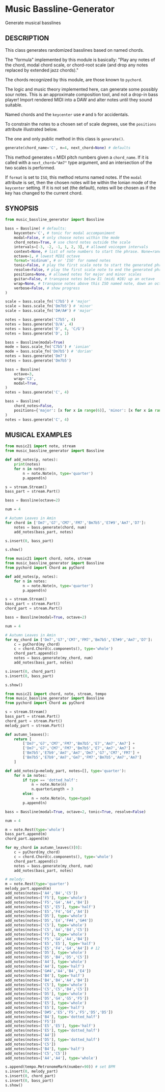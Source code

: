 # Music Bassline-Generator
Generate musical basslines

## DESCRIPTION

This class generates randomized basslines based on named chords.

The "formula" implemented by this module is basically: "Play any notes of the chord, modal chord scale, or chord-root scale (and drop any notes replaced by extended jazz chords)."

The chords recognized by this module, are those known to `pychord`.

The logic and music theory implemented here, can generate some possibly sour notes. This is an approximate composition tool, and not a drop-in bass player! Import rendered MIDI into a DAW and alter notes until they sound suitable.

Named chords and the `keycenter` use `#` and `b` for accidentals.

To constrain the notes to a chosen set of scale degrees, use the `positions` attribute illustrated below.

The one and only public method in this class is `generate()`.
```python
generate(chord_name='C', n=4, next_chord=None) # defaults
```
This method generates `n` MIDI pitch numbers given a `chord_name`. If it is called with a `next_chord="Am7"` type argument, and an intersection of the two scales is performed.

If `format` is set to `ISO`, this method returns named notes. If the `modal` attribute is set, then the chosen notes will be within the Ionian mode of the `keycenter` setting. If it is not set (the default), notes will be chosen as if the key has changed to the current chord.

## SYNOPSIS
```python
from music_bassline_generator import Bassline

bass = Bassline( # defaults:
    keycenter='C', # tonic for modal accompaniment
    modal=False, # only choose notes within the mode
    chord_notes=True, # use chord notes outside the scale
    intervals=[-3, -2, -1, 1, 2, 3], # allowed voicegen intervals
    context=None, # list of note numbers to start the phrase. None=random
    octave=1, # lowest MIDI octave
    format='midinum', # or 'ISO' for named notes
    tonic=False, # play the first scale note to start the generated phrase
    resolve=False, # play the first scale note to end the generated phrase
    positions=None, # allowed notes for major and minor scales
    guitar=False, # transpose notes below E1 (midi #28) up an octave
    wrap=None, # transpose notes above this ISO named note, down an octave
    verbose=False, # show progress
)

scale = bass.scale_fn('C7b5') # 'major'
scale = bass.scale_fn('Dm7b5') # 'minor'
scale = bass.scale_fn('D#/A#') # 'major'

notes = bass.generate('C7b5', 4)
notes = bass.generate('D/A', 4)
notes = bass.generate('D', 4, 'C/G')
notes = bass.generate('D', 1)

bass = Bassline(modal=True)
mode = bass.scale_fn('C7b5') # 'ionian'
mode = bass.scale_fn('Dm7b5') # 'dorian'
notes = bass.generate('Dm7')
notes = bass.generate('Dm7b5')

bass = Bassline(
    octave=3,
    wrap='C3',
    modal=True,
)
notes = bass.generate('C', 4)

bass = Bassline(
    chord_notes=False,
    positions={'major': [x for x in range(6)], 'minor': [x for x in range(6)]} # no 7ths!
)
notes = bass.generate('C', 4)
```

## MUSICAL EXAMPLES
```python
from music21 import note, stream
from music_bassline_generator import Bassline

def add_notes(p, notes):
    print(notes)
    for n in notes:
        n = note.Note(n, type='quarter')
        p.append(n)

s = stream.Stream()
bass_part = stream.Part()

bass = Bassline(octave=2)

num = 4

# Autumn Leaves in Amin
for chord in ['Dm7','G7','CM7','FM7','Bm7b5','E7#9','Am7','D7']:
    notes = bass.generate(chord, num)
    add_notes(bass_part, notes)

s.insert(0, bass_part)

s.show()
```

```python
from music21 import chord, note, stream
from music_bassline_generator import Bassline
from pychord import Chord as pyChord

def add_notes(p, notes):
    for n in notes:
        n = note.Note(n, type='quarter')
        p.append(n)

s = stream.Stream()
bass_part = stream.Part()
chord_part = stream.Part()

bass = Bassline(modal=True, octave=2)

num = 4

# Autumn Leaves in Amin
for my_chord in ['Dm7','G7','CM7','FM7','Bm7b5','E7#9','Am7','D7']:
    c = pyChord(my_chord)
    c = chord.Chord(c.components(), type='whole')
    chord_part.append(c)
    notes = bass.generate(my_chord, num)
    add_notes(bass_part, notes)

s.insert(0, chord_part)
s.insert(0, bass_part)

s.show()
```

```python
from music21 import chord, note, stream, tempo
from music_bassline_generator import Bassline
from pychord import Chord as pyChord

s = stream.Stream()
bass_part = stream.Part()
chord_part = stream.Part()
melody_part = stream.Part()

def autumn_leaves():
    return [
        ['Dm7','G7','CM7','FM7','Bm7b5','E7','Am7','Am7'] +
        ['Dm7','G7','CM7','FM7','Bm7b5','E7','Am7','Am7'] +
        ['Bm7b5','E7b9','Am7','Am7','Dm7','G7','CM7','FM7'] +
        ['Bm7b5','E7b9','Am7','Gm7','FM7','Bm7b5','Am7','Am7']
    ]

def add_notes(p=melody_part, notes=[], type='quarter'):
    for n in notes:
        if type == 'dotted_half':
            n = note.Note(n)
            n.quarterLength = 3
        else:
            n = note.Note(n, type=type)
        p.append(n)

bass = Bassline(modal=True, octave=2, tonic=True, resolve=False)

num = 4

m = note.Rest(type='whole')
bass_part.append(m)
chord_part.append(m)

for my_chord in autumn_leaves()[0]:
    c = pyChord(my_chord)
    c = chord.Chord(c.components(), type='whole')
    chord_part.append(c)
    notes = bass.generate(my_chord, num)
    add_notes(bass_part, notes)

# melody:
m = note.Rest(type='quarter')
melody_part.append(m)
add_notes(notes=['A4','B4','C5'])
add_notes(notes=['F5'], type='whole')
add_notes(notes=['F5','G4','A4','B4'])
add_notes(notes=['E5','E5'], type='half')
add_notes(notes=['E5','F4','G4','A4'])
add_notes(notes=['D5'], type='whole')
add_notes(notes=['D5','E4','F#4','G#4'])
add_notes(notes=['C5'], type='whole')
add_notes(notes=['C5','A4','B4','C5'])
add_notes(notes=['F5'], type='whole')
add_notes(notes=['F5','G4','A4','B4'])
add_notes(notes=['E5','E5'], type='half')
add_notes(notes=['E5','F4','G4','A4']) # 12
add_notes(notes=['D5'], type='whole')
add_notes(notes=['D5','B4','D5','C5'])
add_notes(notes=['A4'], type='whole')
add_notes(notes=['A4'], type='half')
add_notes(notes=['G#4','A4','B4','E4'])
add_notes(notes=['B4'], type='half')
add_notes(notes=['B4','B4','A4','B4'])
add_notes(notes=['C5'], type='whole')
add_notes(notes=['C5','C5','B4','C5'])
add_notes(notes=['D5'], type='whole')
add_notes(notes=['D5','G4','G5','F5'])
add_notes(notes=['E5'], type='whole')
add_notes(notes=['E5'], type='half')
add_notes(notes=['D#5','E5','F5','F5','D5','D5'])
add_notes(notes=['B4'], type='dotted_half')
add_notes(notes=['F5'])
add_notes(notes=['E5','E5'], type='half')
add_notes(notes=['E5'], type='dotted_half')
add_notes(notes=['A4'])
add_notes(notes=['D5'], type='dotted_half')
add_notes(notes=['C5'])
add_notes(notes=['B4'], type='half')
add_notes(notes=['C5','C5'])
add_notes(notes=['A4','A4'], type='whole')

s.append(tempo.MetronomeMark(number=90)) # set BPM
s.insert(0, melody_part)
s.insert(0, chord_part)
s.insert(0, bass_part)
s.show()
```
